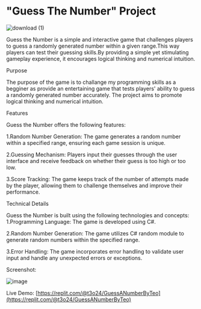 # "Guess The Number" Project
![download (1)](https://github.com/t3o24/GuessTheNumberGame/assets/132571247/e9232cd5-110b-4c5d-93d0-d1fe66648624)

Guess the Number is a simple and interactive game that challenges players to guess a randomly generated number within a given range.This way players can test their guessing skills.By providing a simple yet stimulating gameplay experience, it encourages logical thinking and numerical intuition.


Purpose

The purpose of the game is to challange my programming skills as a begginer as provide an entertaining game that tests players' ability to guess a randomly generated number accurately. The project aims to promote logical thinking and numerical intuition.

Features

Guess the Number offers the following features:

1.Random Number Generation: The game generates a random number within a specified range, ensuring each game session is unique.

2.Guessing Mechanism: Players input their guesses through the user interface and receive feedback on whether their guess is too high or too low.

3.Score Tracking: The game keeps track of the number of attempts made by the player, allowing them to challenge themselves and improve their performance.

Technical Details

Guess the Number is built using the following technologies and concepts:
1.Programming Language: The game is developed using C#.

2.Random Number Generation: The game utilizes C# random module to generate random numbers within the specified range.

3.Error Handling: The game incorporates error handling to validate user input and handle any unexpected errors or exceptions.


Screenshot:

![image](https://github.com/t3o24/GuessTheNumberGame/assets/132571247/00cd27bb-783a-464f-91ce-f5fc830f3ba9)

Live Demo: [https://replit.com/@t3o24/GuessANumberByTeo](https://replit.com/@t3o24/GuessANumberByTeo)





